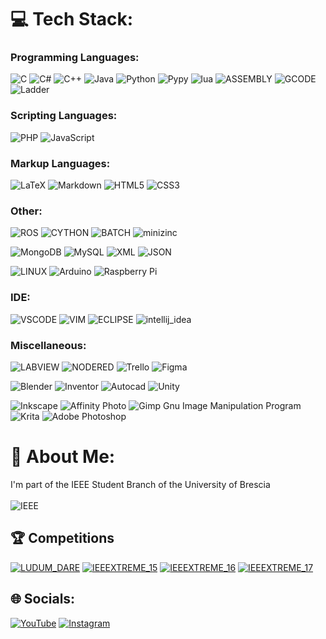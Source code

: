 # 💻 Tech Stack:
### Programming Languages:
![C](https://img.shields.io/badge/c-%2300599C.svg?style=for-the-badge&logo=c&logoColor=white)
![C#](https://img.shields.io/badge/c%23-%23239120.svg?style=for-the-badge&logo=c-sharp&logoColor=white)
![C++](https://img.shields.io/badge/c++-%2300599C.svg?style=for-the-badge&logo=c%2B%2B&logoColor=white)
![Java](https://img.shields.io/badge/java-orange?style=for-the-badge&logo=eclipseide&logoColor=white)
![Python](https://img.shields.io/badge/python-ffdd54?style=for-the-badge&logo=python&logoColor=3670A0)
![Pypy](https://img.shields.io/badge/-pypy-3775A9?style=for-the-badge&logo=pypy&logoColor=white)
![lua](https://img.shields.io/badge/-LUA-2C2D72?style=for-the-badge&logo=lua&logoColor=white)
![ASSEMBLY](https://img.shields.io/badge/-ASSEMBLY-yellow?style=for-the-badge)
![GCODE](https://img.shields.io/badge/-GCODE-ED1C24?style=for-the-badge&logo=notepadplusplus&logoColor=white)
![Ladder](https://img.shields.io/badge/-ladder-009999?style=for-the-badge&logo=siemens&logoColor=white)

### Scripting Languages:
![PHP](https://img.shields.io/badge/php-%23777BB4.svg?style=for-the-badge&logo=php&logoColor=white)
![JavaScript](https://img.shields.io/badge/javascript-%23323330.svg?style=for-the-badge&logo=javascript&logoColor=%23F7DF1E)

### Markup Languages:
![LaTeX](https://img.shields.io/badge/latex-%23008080.svg?style=for-the-badge&logo=latex&logoColor=white)
![Markdown](https://img.shields.io/badge/markdown-%23000000.svg?style=for-the-badge&logo=markdown&logoColor=white)
![HTML5](https://img.shields.io/badge/html5-%23E34F26.svg?style=for-the-badge&logo=html5&logoColor=white)
![CSS3](https://img.shields.io/badge/css3-%231572B6.svg?style=for-the-badge&logo=css3&logoColor=white)

### Other:
![ROS](https://img.shields.io/badge/ros-%230A0FF9.svg?style=for-the-badge&logo=ros&logoColor=white)
![CYTHON](https://img.shields.io/badge/-cython-5d5e60?style=for-the-badge&logo=cython)
![BATCH](https://img.shields.io/badge/-BATCH-lightgrey?style=for-the-badge&logo=windows11)
![minizinc](https://img.shields.io/badge/-minizinc-138adf?style=for-the-badge)

![MongoDB](https://img.shields.io/badge/MongoDB-%234ea94b.svg?style=for-the-badge&logo=mongodb&logoColor=white)
![MySQL](https://img.shields.io/badge/mysql-%2300f.svg?style=for-the-badge&logo=mysql&logoColor=white)
![XML](https://img.shields.io/badge/XML-ed7500?style=for-the-badge)
![JSON](https://img.shields.io/badge/JSON-afafaf?style=for-the-badge&logo=json&logoColor=white)


![LINUX](https://img.shields.io/badge/Linux-FCC624?style=for-the-badge&logo=linux&logoColor=black)
![Arduino](https://img.shields.io/badge/-Arduino-00979D?style=for-the-badge&logo=Arduino&logoColor=white)
![Raspberry Pi](https://img.shields.io/badge/-RaspberryPi-C51A4A?style=for-the-badge&logo=Raspberry-Pi)



### IDE:
![VSCODE](https://img.shields.io/badge/-VSCODE-blue?style=for-the-badge&logo=visualstudiocode)
![VIM](https://img.shields.io/badge/-VIM-019733?style=for-the-badge&logo=vim)
![ECLIPSE](https://img.shields.io/badge/-ECLIPSE-33275b?style=for-the-badge&logo=eclipse)
![intellij_idea](https://img.shields.io/badge/-intellij_idea-1781f4?style=for-the-badge&logo=intellijidea)


### Miscellaneous:
![LABVIEW](https://img.shields.io/badge/-LABVIEW-FFDB00?style=for-the-badge&logo=labview&logoColor=black)
![NODERED](https://img.shields.io/badge/-NODE_RED-8F0000?style=for-the-badge&logo=nodered&logoColor=white)
![Trello](https://img.shields.io/badge/Trello-%23026AA7.svg?style=for-the-badge&logo=Trello&logoColor=white) 
![Figma](https://img.shields.io/badge/figma-%23F24E1E.svg?style=for-the-badge&logo=figma&logoColor=white)

![Blender](https://img.shields.io/badge/-BLENDER-F5792A?style=for-the-badge&logo=blender&logoColor=black)
![Inventor](https://img.shields.io/badge/-INVENTOR-dcb20e?style=for-the-badge&logo=autodesk)
![Autocad](https://img.shields.io/badge/-AUTOCAD-d64233?style=for-the-badge&logo=autodesk)
![Unity](https://img.shields.io/badge/-UNITY-111111?style=for-the-badge&logo=unity)

![Inkscape](https://img.shields.io/badge/Inkscape-e0e0e0?style=for-the-badge&logo=inkscape&logoColor=080A13)
![Affinity Photo](https://img.shields.io/badge/-AFFINITYPHOTO-7E4DD2?style=for-the-badge&logo=affinityphoto&logoColor=white)
![Gimp Gnu Image Manipulation Program](https://img.shields.io/badge/Gimp-657D8B?style=for-the-badge&logo=gimp&logoColor=FFFFFF)
![Krita](https://img.shields.io/badge/Krita-203759?style=for-the-badge&logo=krita&logoColor=EEF37B)
![Adobe Photoshop](https://img.shields.io/badge/adobephotoshop-%2331A8FF.svg?style=for-the-badge&logo=adobephotoshop&logoColor=white)

# 💫 About Me:
I'm part of the IEEE Student Branch of the University of Brescia<br><br>
![IEEE](https://img.shields.io/badge/-IEEE_Student_Branch-00629B?style=for-the-badge&logo=ieee&logoColor=white)

## 🏆 Competitions

[![LUDUM_DARE](https://img.shields.io/badge/LUDUM_DARE_49-fd4a1d?style=for-the-badge&logo=LUDUM_DARE)](https://thevinter.itch.io/exit)
[![IEEEXTREME_15](https://img.shields.io/badge/IEEEXTREME_15-0850a2?style=for-the-badge&logo=IEEEXTREME)](https://ieeextreme.org/ieeextreme-15-0-ranking/)
[![IEEEXTREME_16](https://img.shields.io/badge/IEEEXTREME_16-0850a2?style=for-the-badge&logo=IEEEXTREME)](https://ieeextreme.org/ieeextreme-16-0-ranking/)
[![IEEEXTREME_17](https://img.shields.io/badge/IEEEXTREME_17-0850a2?style=for-the-badge&logo=IEEEXTREME)](https://ieeextreme.org/ieeextreme-17-0-ranking/)

## 🌐 Socials:
[![YouTube](https://img.shields.io/badge/YouTube-%23FF0000.svg?style=for-the-badge&logo=YouTube&logoColor=white)](https://www.youtube.com/channel/UCIpZnIGoAk-EYV0gijTqakA)
[![Instagram](https://img.shields.io/badge/Instagram-%23E4405F.svg?style=for-the-badge&logo=Instagram&logoColor=white)](https://instagram.com/tom357c) 

